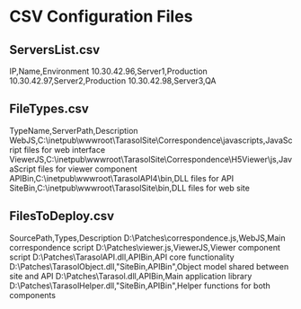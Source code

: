 # CSV Configuration Files

## ServersList.csv
IP,Name,Environment
10.30.42.96,Server1,Production
10.30.42.97,Server2,Production
10.30.42.98,Server3,QA

## FileTypes.csv
TypeName,ServerPath,Description
WebJS,C:\inetpub\wwwroot\TarasolSite\Correspondence\javascripts\,JavaScript files for web interface
ViewerJS,C:\inetpub\wwwroot\TarasolSite\Correspondence\H5Viewer\js\,JavaScript files for viewer component
APIBin,C:\inetpub\wwwroot\TarasolAPI4\bin\,DLL files for API
SiteBin,C:\inetpub\wwwroot\TarasolSite\bin\,DLL files for web site

## FilesToDeploy.csv
SourcePath,Types,Description
D:\Patches\correspondence.js,WebJS,Main correspondence script
D:\Patches\viewer.js,ViewerJS,Viewer component script
D:\Patches\TarasolAPI.dll,APIBin,API core functionality
D:\Patches\TarasolObject.dll,"SiteBin,APIBin",Object model shared between site and API
D:\Patches\Tarasol.dll,APIBin,Main application library
D:\Patches\TarasolHelper.dll,"SiteBin,APIBin",Helper functions for both components
